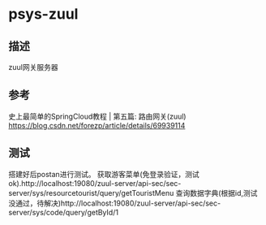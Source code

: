 # psys-zuul
## 描述
  zuul网关服务器

## 参考
史上最简单的SpringCloud教程 | 第五篇: 路由网关(zuul)  
https://blog.csdn.net/forezp/article/details/69939114  
  
## 测试
  搭建好后postan进行测试。
  获取游客菜单(免登录验证，测试ok).http://localhost:19080/zuul-server/api-sec/sec-server/sys/resourcetourist/query/getTouristMenu
  查询数据字典(根据id,测试没通过，待解决)http://localhost:19080/zuul-server/api-sec/sec-server/sys/code/query/getById/1

